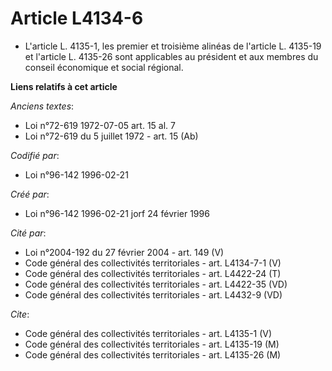# Article L4134-6

- L'article L. 4135-1, les premier et troisième alinéas de l'article L. 4135-19 et l'article L. 4135-26 sont applicables au
président et aux membres du conseil économique et social régional.

**Liens relatifs à cet article**

_Anciens textes_:

  - Loi n°72-619 1972-07-05 art. 15 al. 7
  - Loi n°72-619 du 5 juillet 1972 - art. 15 (Ab)

_Codifié par_:

  - Loi n°96-142 1996-02-21

_Créé par_:

  - Loi n°96-142 1996-02-21 jorf 24 février 1996

_Cité par_:

  - Loi n°2004-192 du 27 février 2004 - art. 149 (V)
  - Code général des collectivités territoriales - art. L4134-7-1 (V)
  - Code général des collectivités territoriales - art. L4422-24 (T)
  - Code général des collectivités territoriales - art. L4422-35 (VD)
  - Code général des collectivités territoriales - art. L4432-9 (VD)

_Cite_:

  - Code général des collectivités territoriales - art. L4135-1 (V)
  - Code général des collectivités territoriales - art. L4135-19 (M)
  - Code général des collectivités territoriales - art. L4135-26 (M)
